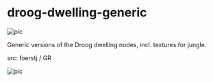 # droog-dwelling-generic

![pic](pic.jpg)

Generic versions of the Droog dwelling nodes, incl. textures for jungle.

src: foerstj / GR

![pic](pic2.jpg)
